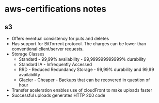 # aws-certifications notes

## s3

- Offers eventual consistency for puts and deletes
- Has support for BitTorrent protocol. The charges can be lower than conventional client/server requests.
- Storage Classes
    - Standard - 99,99% availability - 99,999999999999% durability
    - Standard IA - Infrequently Accessed
    - RRD - Reduced Redundancy Storage - 99,99% durability and 99,99 availability
    - Glacier - Cheaper - Backups that can be recovered in question of hour
- Transfer aceleration enables use of cloudFront to make uploads faster
- Successful uploads generates HTTP 200 code
